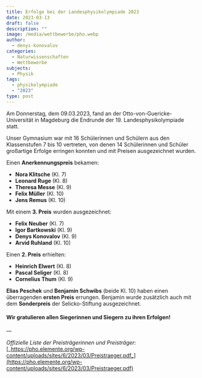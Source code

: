 ```yaml
---
title: Erfolge bei der Landesphysikolympiade 2023
date: 2023-03-13
draft: false
description: ""
image: /media/wettbewerbe/pho.webp
author:
  - denys-konovalov
categories:
  - Naturwissenschaften
  - Wettbewerbe
subjects:
  - Physik
tags:
  - physikolympiade
  - "2023"
type: post
---
```

Am Donnerstag, dem 09.03.2023, fand an der Otto-von-Guericke-Universität in Magdeburg die Endrunde der 19. Landesphysikolympiade statt.

Unser Gymnasium war mit 16 Schülerinnen und Schülern aus den Klassenstufen 7 bis 10 vertreten, von denen 14 Schülerinnen und Schüler großartige Erfolge erringen konnten und mit Preisen ausgezeichnet wurden.

Einen **Anerkennungspreis** bekamen:

- **Nora Klitsche** (Kl. 7)
- **Leonard Ruge** (Kl. 8)
- **Theresa Messe** (Kl. 9)
- **Felix Müller** (Kl. 10)
- **Jens Remus** (Kl. 10)

Mit einem **3. Preis** wurden ausgezeichnet:

- **Felix Neuber** (Kl. 7)
- **Igor Bartkowski** (Kl. 9)
- **Denys Konovalov** (Kl. 9)
- **Arvid Ruhland** (Kl. 10)

Einen **2. Preis** erhielten:

- **Heinrich Elwert** (Kl. 8)
- **Pascal Seliger** (Kl. 8)
- **Cornelius Thum** (Kl. 9)

**Elias Peschek** und **Benjamin Schwibs** (beide Kl. 10) haben einen überragenden **ersten Preis** errungen. Benjamin wurde zusätzlich auch mit dem **Sonderpreis** der Selicko-Stiftung ausgezeichnet.

#### **Wir gratulieren allen Siegerinnen und Siegern zu ihren Erfolgen!**

—

_Offizielle Liste der Preisträgerinnen und Preisträger:_ [_https://pho.elemente.org/wp-content/uploads/sites/6/2023/03/Preistraeger.pdf_](https://pho.elemente.org/wp-content/uploads/sites/6/2023/03/Preistraeger.pdf)





